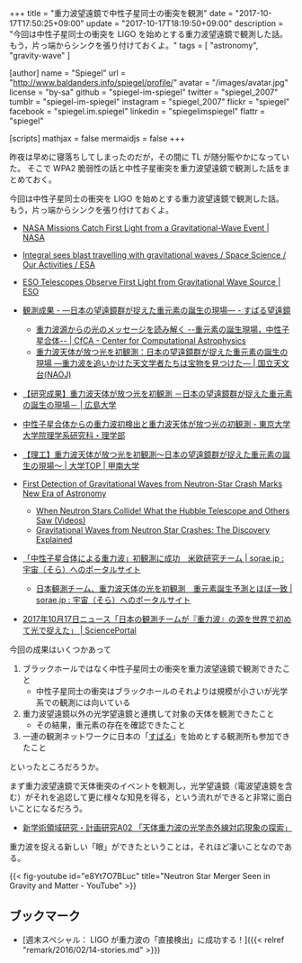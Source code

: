 +++
title = "重力波望遠鏡で中性子星同士の衝突を観測"
date =  "2017-10-17T17:50:25+09:00"
update =  "2017-10-17T18:19:50+09:00"
description = "今回は中性子星同士の衝突を LIGO を始めとする重力波望遠鏡で観測した話。もう，片っ端からシンクを張り付けておくよ。"
tags        = [ "astronomy", "gravity-wave" ]

[author]
  name      = "Spiegel"
  url       = "http://www.baldanders.info/spiegel/profile/"
  avatar    = "/images/avatar.jpg"
  license   = "by-sa"
  github    = "spiegel-im-spiegel"
  twitter   = "spiegel_2007"
  tumblr    = "spiegel-im-spiegel"
  instagram = "spiegel_2007"
  flickr    = "spiegel"
  facebook  = "spiegel.im.spiegel"
  linkedin  = "spiegelimspiegel"
  flattr    = "spiegel"

[scripts]
  mathjax = false
  mermaidjs = false
+++

昨夜は早めに寝落ちしてしまったのだが，その間に TL が随分賑やかになっていた。
そこで WPA2 脆弱性の話と中性子星衝突を重力波望遠鏡で観測した話をまとめておく。

今回は中性子星同士の衝突を LIGO を始めとする重力波望遠鏡で観測した話。
もう，片っ端からシンクを張り付けておくよ。

- [NASA Missions Catch First Light from a Gravitational-Wave Event | NASA](https://www.nasa.gov/press-release/nasa-missions-catch-first-light-from-a-gravitational-wave-event)
- [Integral sees blast travelling with gravitational waves / Space Science / Our Activities / ESA](http://www.esa.int/Our_Activities/Space_Science/Integral_sees_blast_travelling_with_gravitational_waves)
- [ESO Telescopes Observe First Light from Gravitational Wave Source | ESO](http://www.eso.org/public/news/eso1733/)

- [観測成果 - ―日本の望遠鏡群が捉えた重元素の誕生の現場― - すばる望遠鏡](https://www.subarutelescope.org/Pressrelease/2017/10/16/j_index.html)
    - [重力波源からの光のメッセージを読み解く --重元素の誕生現場，中性子星合体-- | CfCA - Center for Computational Astrophysics](http://www.cfca.nao.ac.jp/pr/20171016)
    - [重力波天体が放つ光を初観測：日本の望遠鏡群が捉えた重元素の誕生の現場 ―重力波を追いかけた天文学者たちは宝物を見つけた― | 国立天文台(NAOJ)](https://www.nao.ac.jp/news/science/2017/20171016-j-gem.html)
- [【研究成果】重力波天体が放つ光を初観測 －日本の望遠鏡群が捉えた重元素の誕生の現場－ | 広島大学](https://www.hiroshima-u.ac.jp/news/42158)
- [中性子星合体からの重力波初検出と重力波天体が放つ光の初観測 - 東京大学 大学院理学系研究科・理学部](http://www.s.u-tokyo.ac.jp/ja/info/5594/)
- [【理工】重力波天体が放つ光を初観測〜日本の望遠鏡群が捉えた重元素の誕生の現場〜 | 大学TOP | 甲南大学](http://www.konan-u.ac.jp/news/archives/16933)

- [First Detection of Gravitational Waves from Neutron-Star Crash Marks New Era of Astronomy](https://www.space.com/38469-gravitational-waves-from-neutron-stars-discovery-ligo.html?utm_content=buffer6c27a&utm_medium=social&utm_source=facebook)
    - [When Neutron Stars Collide! What the Hubble Telescope and Others Saw (Videos)](https://www.space.com/38473-neutron-star-collision-videos-by-hubble-telescope-others.html?utm_content=buffer45d10&utm_medium=social&utm_source=facebook)
    - [Gravitational Waves from Neutron Star Crashes: The Discovery Explained](https://www.space.com/38471-gravitational-waves-neutron-star-crashes-discovery-explained.html?utm_content=buffer65cc3&utm_medium=social&utm_source=facebook)

- [「中性子星合体による重力波」初観測に成功　米欧研究チーム | sorae.jp : 宇宙（そら）へのポータルサイト](http://sorae.jp/030201/2017_10_16_gra.html)
    - [日本観測チーム、重力波天体の光を初観測　重元素誕生予測とほぼ一致 | sorae.jp : 宇宙（そら）へのポータルサイト](http://sorae.jp/030201/2017_10_17_gra2.html)
- [2017年10月17日ニュース「日本の観測チームが『重力波』の源を世界で初めて光で捉えた」 | SciencePortal](http://scienceportal.jst.go.jp/news/newsflash_review/newsflash/2017/10/20171017_01.html)

今回の成果はいくつかあって

1. ブラックホールではなく中性子星同士の衝突を重力波望遠鏡で観測できたこと
    - 中性子星同士の衝突はブラックホールのそれよりは規模が小さいが光学系での観測には向いている
1. 重力波望遠鏡以外の光学望遠鏡と連携して対象の天体を観測できたこと
    - その結果，重元素の存在を確認できたこと
1. 一連の観測ネットワークに日本の「[すばる]」を始めとする観測所も参加できたこと

といったところだろうか。

まず重力波望遠鏡で天体衝突のイベントを観測し，光学望遠鏡（電波望遠鏡を含む）がそれを追認して更に様々な知見を得る，という流れができると非常に面白いことになるだろう。

- [新学術領域研究・計画研究A02 「天体重力波の光学赤外線対応現象の探索」](http://jgem.hiroshima-u.ac.jp/)

重力波を捉える新しい「眼」ができたということは，それほど凄いことなのである。

{{< fig-youtube id="e8Yt7O7BLuc" title="Neutron Star Merger Seen in Gravity and Matter - YouTube" >}}

## ブックマーク

- [週末スペシャル： LIGO が重力波の「直接検出」に成功する！]({{< relref "remark/2016/02/14-stories.md" >}})

[LIGO]: https://www.ligo.caltech.edu/ "LIGO Lab | Caltech | MIT"
[すばる]: https://subarutelescope.org/ "Subaru Telescope"
